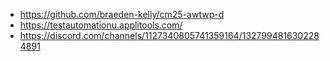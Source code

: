- https://github.com/braeden-kelly/cm25-awtwp-d
- https://testautomationu.applitools.com/
- https://discord.com/channels/1127340805741359164/1327994816302284891
